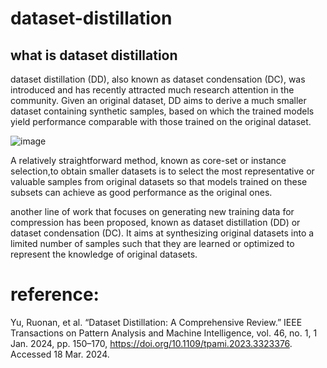 # dataset-distillation

## what is dataset distillation
dataset distillation (DD), also known as dataset condensation (DC), was introduced and has recently attracted much research attention in the community. Given an original dataset, DD aims to derive a much smaller dataset containing synthetic samples, based on which the trained models yield performance comparable with those trained on the original dataset.


![image](https://github.com/user-attachments/assets/7683316a-25f4-477d-a551-1065ac443f3c)

A relatively straightforward method, known as core-set or instance selection,to obtain smaller datasets is to select the most representative or valuable samples from original datasets so that models trained on these subsets can achieve as good performance as the original ones.

another line of work that focuses on generating new training data for compression has been proposed, known as dataset distillation (DD) or dataset condensation (DC). It aims at synthesizing original datasets into a limited number of samples such that they are learned or optimized to represent the knowledge of original datasets.


# reference:
Yu, Ruonan, et al. “Dataset Distillation: A Comprehensive Review.” IEEE Transactions on Pattern Analysis and Machine Intelligence, vol. 46, no. 1, 1 Jan. 2024, pp. 150–170, https://doi.org/10.1109/tpami.2023.3323376. Accessed 18 Mar. 2024.

